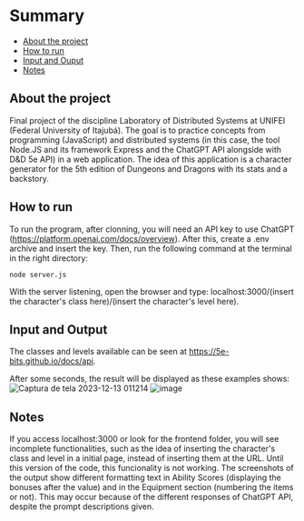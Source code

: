  # Summary
 * [About the project](#about-the-project)
 * [How to run](#how-to-run)
 * [Input and Ouput](#input-and-output)
 * [Notes](#notes)

## About the project

Final project of the discipline Laboratory of Distributed Systems at UNIFEI (Federal University of Itajubá). The goal is to practice concepts from programming (JavaScript) 
and distributed systems (in this case, the tool Node.JS and its framework Express and the ChatGPT API alongside with D&D 5e API) in a web application. The idea of this application
is a character generator for the 5th edition of Dungeons and Dragons with its stats and a backstory. 

## How to run
To run the program, after clonning, you will need an API key to use ChatGPT (https://platform.openai.com/docs/overview). After this, create a .env archive and insert the key. Then,
run the following command at the terminal in the right directory: 
```
node server.js
```
With the server listening, open the browser and type: localhost:3000/(insert the character's class here)/(insert the character's level here).

## Input and Output
The classes and levels available can be seen at https://5e-bits.github.io/docs/api.

After some seconds, the result will be displayed as these examples shows:
![Captura de tela 2023-12-13 011214](https://github.com/MateusAMSouza/dnd-character-generator/assets/95110193/05a9ec94-3200-41ba-a47b-c1ff5202c012)
![image](https://github.com/MateusAMSouza/dnd-character-generator/assets/95110193/f6137666-aadb-4505-9784-0d2327547c02)

## Notes
If you access localhost:3000 or look for the frontend folder, you will see incomplete functionalities, such as the idea of inserting the character's class and level in a initial page,
instead of inserting them at the URL. Until this version of the code, this funcionality is not working.
The screenshots of the output show different formatting text in Ability Scores (displaying the bonuses after the value) and in the Equipment section (numbering the items or not). This may occur because of the different responses of ChatGPT API, despite the prompt descriptions given.
